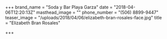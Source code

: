 +++
brand_name = "Soda y Bar Playa Garza"
date = "2018-04-06T12:20:13Z"
masthead_image = ""
phone_number = "(506) 8899-9447"
teaser_image = "/uploads/2018/04/06/elizabeth-bran-rosales-face.jpg"
title = "Elizabeth Bran Rosales"

+++

